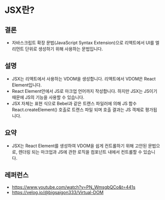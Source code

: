# JSX란?

## 결론

- 자바스크립트 확장 문법(JavaScript Syntax Extension)으로 리액트에서 UI를 엘리먼트 단위로 생성하기 위해 사용하는 문법입니다.

## 설명

- JSX는 리액트에서 사용하는 VDOM을 생성합니다. 리액트에서 VDOM은 React Element입니다.
- React Element안에서 JS로 마크업 언어까지 작성합니다. 하지만 JSX는 JS이기 때문에 JS의 기능을 사용할 수 있습니다.
- JSX 자체는 표현 식으로 Bebel과 같은 트랜스 파일러에 의해 JS 함수 React.createElement() 호출로 트랜스 파일 되며 호출 결과는 JS 객체로 평가됩니다.

## 요약

- JSX는 React Element를 생성하여 VDOM을 쉽게 컨트롤하기 위해 고안된 문법으로, 렌더링 되는 마크업과 JS에 관한 로직을 컴포넌트 내에서 컨트롤할 수 있습니다.

## 레퍼런스

- https://www.youtube.com/watch?v=PN_WmsgbQCo&t=441s
- https://velog.io/@bigsaigon333/Virtual-DOM
